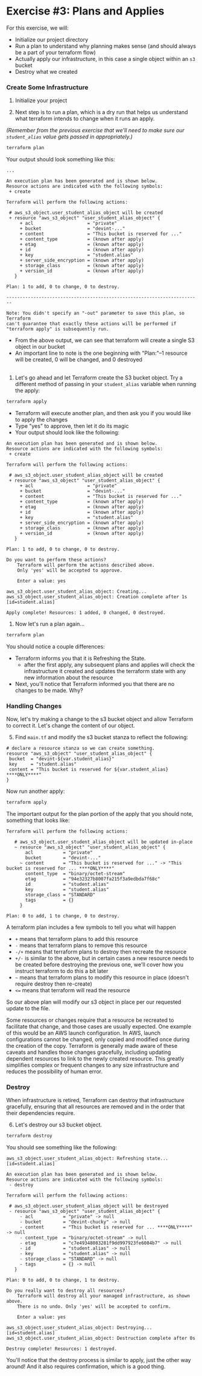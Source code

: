 # Exercise #3: Plans and Applies

For this exercise, we will:

* Initialize our project directory
* Run a plan to understand why planning makes sense (and should always be a part of your terraform flow)
* Actually apply our infrastructure, in this case a single object within an `s3` bucket
* Destroy what we created

### Create Some Infrastructure

1. Initialize your project

2. Next step is to run a plan, which is a dry run that helps us understand what terraform intends to change when it
 runs an apply.  

  *(Remember from the previous exercise that we'll need to make sure our `student_alias` value gets passed in appropriately.)*

 ```bash
 terraform plan
 ```

 Your output should look something like this:

 ```
 ...

An execution plan has been generated and is shown below.
Resource actions are indicated with the following symbols:
  + create

 Terraform will perform the following actions:

  # aws_s3_object.user_student_alias_object will be created
  + resource "aws_s3_object" "user_student_alias_object" {
      + acl                    = "private"
      + bucket                 = "devint-..."
      + content                = "This bucket is reserved for ..."
      + content_type           = (known after apply)
      + etag                   = (known after apply)
      + id                     = (known after apply)
      + key                    = "student.alias"
      + server_side_encryption = (known after apply)
      + storage_class          = (known after apply)
      + version_id             = (known after apply)
    }

 Plan: 1 to add, 0 to change, 0 to destroy.

 ------------------------------------------------------------------------

Note: You didn't specify an "-out" parameter to save this plan, so Terraform
can't guarantee that exactly these actions will be performed if
"terraform apply" is subsequently run.
 ```

 * From the above output, we can see that terraform will create a single S3 object in our bucket
 * An important line to note is the one beginning with "Plan:"–1 resource will be created, 0 will be changed, and 0 destroyed
<br/><br/>
1. Let's go ahead and let Terraform create the S3 bucket object. Try a different method of passing in your `student_alias`
variable when running the apply:

 ```bash
 terraform apply
 ```

 * Terraform will execute another plan, and then ask you if you would like to apply the changes
 * Type "yes" to approve, then let it do its magic
 * Your output should look like the following:

 ```
An execution plan has been generated and is shown below.
Resource actions are indicated with the following symbols:
  + create

 Terraform will perform the following actions:

  # aws_s3_object.user_student_alias_object will be created
  + resource "aws_s3_object" "user_student_alias_object" {
      + acl                    = "private"
      + bucket                 = "devint-..."
      + content                = "This bucket is reserved for ..."
      + content_type           = (known after apply)
      + etag                   = (known after apply)
      + id                     = (known after apply)
      + key                    = "student.alias"
      + server_side_encryption = (known after apply)
      + storage_class          = (known after apply)
      + version_id             = (known after apply)
    }

 Plan: 1 to add, 0 to change, 0 to destroy.

 Do you want to perform these actions?
     Terraform will perform the actions described above.
     Only 'yes' will be accepted to approve.

     Enter a value: yes

 aws_s3_object.user_student_alias_object: Creating...
 aws_s3_object.user_student_alias_object: Creation complete after 1s [id=student.alias]

 Apply complete! Resources: 1 added, 0 changed, 0 destroyed.
 ```

1. Now let's run a plan again...

 ```bash
 terraform plan
 ```

 You should notice a couple differences:

 * Terraform informs you that it is Refreshing the State.
    * after the first apply, any subsequent plans and applies will check the infrastructure it created and updates the terraform state with any new information about the resource
 * Next, you'll notice that Terraform informed you that there are no changes to be made. Why?

### Handling Changes

Now, let's try making a change to the s3 bucket object and allow Terraform to correct it. Let's change the content of our object.

5. Find `main.tf` and modify the s3 bucket stanza to reflect the following:

 ```hcl
# declare a resource stanza so we can create something.
resource "aws_s3_object" "user_student_alias_object" {
  bucket  = "devint-${var.student_alias}"
  key     = "student.alias"
  content = "This bucket is reserved for ${var.student_alias} ****ONLY****"
}
```

 Now run another apply:

 ```bash
 terraform apply
 ```

 The important output for the plan portion of the apply that you should note, something that looks like:

 ```
 Terraform will perform the following actions:

    # aws_s3_object.user_student_alias_object will be updated in-place
    ~ resource "aws_s3_object" "user_student_alias_object" {
        acl           = "private"
        bucket        = "devint-..."
      ~ content       = "This bucket is reserved for ..." -> "This bucket is reserved for ... ****ONLY****"
        content_type  = "binary/octet-stream"
        etag          = "94e32327b8007fa215f3a9edbda7f68c"
        id            = "student.alias"
        key           = "student.alias"
        storage_class = "STANDARD"
        tags          = {}
      }

 Plan: 0 to add, 1 to change, 0 to destroy.
 ```

A terraform plan includes a few symbols to tell you what will happen

* `+` means that terraform plans to add this resource
* `-` means that terraform plans to remove this resource
* `-/+` means that terraform plans to destroy then recreate the resource
* `+/-` is similar to the above, but in certain cases a new resource needs to be created before destroying the previous one, we'll cover how you instruct terraform to do this a bit later
* `~` means that terraform plans to modify this resource in place (doesn't require destroy then re-create)
* `<=` means that terraform will read the resource

So our above plan will modify our s3 object in place per our requested update to the file.

Some resources or changes require that a resource be recreated to facilitate that change, and those cases are usually expected. One example of this would be an AWS launch configuration. In AWS, launch configurations cannot be changed, only copied and modified once during the creation of the copy. Terraform is generally made aware of these caveats and
handles those changes gracefully, including updating dependent resources to link to the newly created resource. This
greatly simplifies complex or frequent changes to any size infrastructure and reduces the possibility of human error.

### Destroy

When infrastructure is retired, Terraform can destroy that infrastructure gracefully, ensuring that all resources
are removed and in the order that their dependencies require.

6. Let's destroy our s3 bucket object.

 ```bash
 terraform destroy
 ```

 You should see something like the following:

 ```
 aws_s3_object.user_student_alias_object: Refreshing state... [id=student.alias]

 An execution plan has been generated and is shown below.
 Resource actions are indicated with the following symbols:
  - destroy

 Terraform will perform the following actions:

  # aws_s3_object.user_student_alias_object will be destroyed
  - resource "aws_s3_object" "user_student_alias_object" {
      - acl           = "private" -> null
      - bucket        = "devint-chucky" -> null
      - content       = "This bucket is reserved for ... ****ONLY****" -> null
      - content_type  = "binary/octet-stream" -> null
      - etag          = "c7e49348083281f9dd997923fe6084b7" -> null
      - id            = "student.alias" -> null
      - key           = "student.alias" -> null
      - storage_class = "STANDARD" -> null
      - tags          = {} -> null
    }

 Plan: 0 to add, 0 to change, 1 to destroy.

 Do you really want to destroy all resources?
     Terraform will destroy all your managed infrastructure, as shown above.
     There is no undo. Only 'yes' will be accepted to confirm.

     Enter a value: yes

 aws_s3_object.user_student_alias_object: Destroying... [id=student.alias]
 aws_s3_object.user_student_alias_object: Destruction complete after 0s

 Destroy complete! Resources: 1 destroyed.
 ```

You'll notice that the destroy process is similar to apply, just the other way around! And it also requires
confirmation, which is a good thing.
